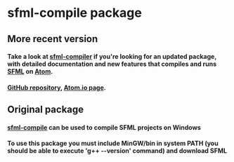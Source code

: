 # sfml-compile package

## More recent version

#### Take a look at [sfml-compiler](https://atom.io/packages/sfml-compiler) if you're looking for an updated package, with detailed documentation and new features that compiles and runs [SFML](https://www.sfml-dev.org/) on [Atom](https://atom.io/).
#### [GitHub repository](https://github.com/brhaka/sfml-compiler), [Atom.io page](https://atom.io/packages/sfml-compiler).

## Original package
#### [sfml-compile](https://atom.io/packages/sfml-compile) can be used to compile SFML projects on Windows
#### To use this package you must include MinGW/bin in system PATH (you should be able to execute 'g++ --version' command) and download SFML
